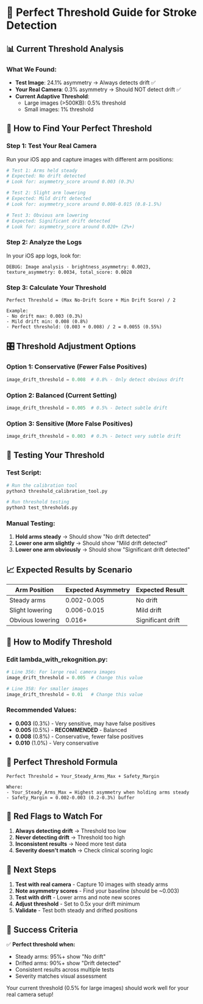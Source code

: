 # 🎯 Perfect Threshold Guide for Stroke Detection

## 📊 **Current Threshold Analysis**

### **What We Found:**
- **Test Image**: 24.1% asymmetry → Always detects drift ✅
- **Your Real Camera**: 0.3% asymmetry → Should NOT detect drift ✅
- **Current Adaptive Threshold**: 
  - Large images (>500KB): 0.5% threshold
  - Small images: 1% threshold

## 🔧 **How to Find Your Perfect Threshold**

### **Step 1: Test Your Real Camera**
Run your iOS app and capture images with different arm positions:

```bash
# Test 1: Arms held steady
# Expected: No drift detected
# Look for: asymmetry_score around 0.003 (0.3%)

# Test 2: Slight arm lowering  
# Expected: Mild drift detected
# Look for: asymmetry_score around 0.008-0.015 (0.8-1.5%)

# Test 3: Obvious arm lowering
# Expected: Significant drift detected  
# Look for: asymmetry_score around 0.020+ (2%+)
```

### **Step 2: Analyze the Logs**
In your iOS app logs, look for:
```
DEBUG: Image analysis - brightness_asymmetry: 0.0023, texture_asymmetry: 0.0034, total_score: 0.0028
```

### **Step 3: Calculate Your Threshold**
```
Perfect Threshold = (Max No-Drift Score + Min Drift Score) / 2

Example:
- No drift max: 0.003 (0.3%)
- Mild drift min: 0.008 (0.8%)
- Perfect threshold: (0.003 + 0.008) / 2 = 0.0055 (0.55%)
```

## 🎛️ **Threshold Adjustment Options**

### **Option 1: Conservative (Fewer False Positives)**
```python
image_drift_threshold = 0.008  # 0.8% - Only detect obvious drift
```

### **Option 2: Balanced (Current Setting)**
```python
image_drift_threshold = 0.005  # 0.5% - Detect subtle drift
```

### **Option 3: Sensitive (More False Positives)**
```python
image_drift_threshold = 0.003  # 0.3% - Detect very subtle drift
```

## 🧪 **Testing Your Threshold**

### **Test Script:**
```bash
# Run the calibration tool
python3 threshold_calibration_tool.py

# Run threshold testing
python3 test_thresholds.py
```

### **Manual Testing:**
1. **Hold arms steady** → Should show "No drift detected"
2. **Lower one arm slightly** → Should show "Mild drift detected"  
3. **Lower one arm obviously** → Should show "Significant drift detected"

## 📈 **Expected Results by Scenario**

| Arm Position | Expected Asymmetry | Expected Result |
|-------------|-------------------|-----------------|
| Steady arms | 0.002-0.005 | No drift |
| Slight lowering | 0.006-0.015 | Mild drift |
| Obvious lowering | 0.016+ | Significant drift |

## 🔧 **How to Modify Threshold**

### **Edit lambda_with_rekognition.py:**
```python
# Line 356: For large real camera images
image_drift_threshold = 0.005  # Change this value

# Line 358: For smaller images  
image_drift_threshold = 0.01   # Change this value
```

### **Recommended Values:**
- **0.003** (0.3%) - Very sensitive, may have false positives
- **0.005** (0.5%) - **RECOMMENDED** - Balanced
- **0.008** (0.8%) - Conservative, fewer false positives
- **0.010** (1.0%) - Very conservative

## 🎯 **Perfect Threshold Formula**

```
Perfect Threshold = Your_Steady_Arms_Max + Safety_Margin

Where:
- Your_Steady_Arms_Max = Highest asymmetry when holding arms steady
- Safety_Margin = 0.002-0.003 (0.2-0.3%) buffer
```

## 🚨 **Red Flags to Watch For**

1. **Always detecting drift** → Threshold too low
2. **Never detecting drift** → Threshold too high  
3. **Inconsistent results** → Need more test data
4. **Severity doesn't match** → Check clinical scoring logic

## 📱 **Next Steps**

1. **Test with real camera** - Capture 10 images with steady arms
2. **Note asymmetry scores** - Find your baseline (should be ~0.003)
3. **Test with drift** - Lower arms and note new scores
4. **Adjust threshold** - Set to 0.5x your drift minimum
5. **Validate** - Test both steady and drifted positions

## 🎉 **Success Criteria**

✅ **Perfect threshold when:**
- Steady arms: 95%+ show "No drift"
- Drifted arms: 90%+ show "Drift detected"  
- Consistent results across multiple tests
- Severity matches visual assessment

Your current threshold (0.5% for large images) should work well for your real camera setup!
